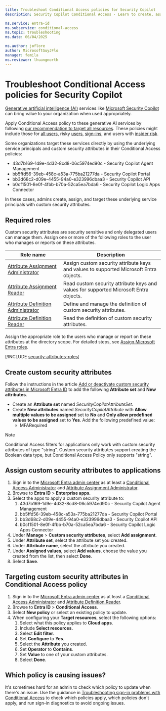 ```yaml
---
title: Troubleshoot Conditional Access policies for Security Copilot
description: Security Copilot Conditional Access - Learn to create, assign, and troubleshoot policies using custom security attributes for better protection.

ms.service: entra-id
ms.subservice: conditional-access
ms.topic: troubleshooting
ms.date: 06/04/2025

ms.author: joflore
author: MicrosoftGuyJFlo
manager: femila
ms.reviewer: lhuangnorth
---
```

# Troubleshoot Conditional Access policies for Security Copilot

[Generative artificial intelligence (AI)](/ai/playbook/technology-guidance/generative-ai/) services like [Microsoft Security Copilot](/copilot/security/microsoft-security-copilot) can bring value to your organization when used appropriately.

Apply Conditional Access policy to these generative AI services by following [our recommendation to target all resources](concept-conditional-access-cloud-apps.md#all-resources). These policies might include those for [all users](policy-all-users-mfa-strength.md), risky [users](policy-risk-based-user.md), [sign-ins](policy-risk-based-sign-in.md), and users with [insider risk](policy-risk-based-insider-block.md).

Some organizations target these services directly by using the underlying service principals and custom security attributes in their Conditional Access policies:

- 43d7b169-1d9e-4d32-8cd8-06c5974ed90c - Security Copilot Agent Management
- bb5ffd56-39eb-458c-a53a-775ba21277da - Security Copilot Portal
- bb3d68c2-d09e-4455-94a0-e323996dbaa3 - Security Copilot API
- b0cf1501-8e0f-4fbb-b70a-52ca5ea7bda6 - Security Copilot Logic Apps Connector

In these cases, admins create, assign, and target these underlying service principals with custom security attributes.

## Required roles

Custom security attributes are security sensitive and only delegated users can manage them. Assign one or more of the following roles to the user who manages or reports on these attributes.

| Role name | Description |
| --- | --- |
| [Attribute Assignment Administrator](../role-based-access-control/permissions-reference.md#attribute-assignment-administrator) | Assign custom security attribute keys and values to supported Microsoft Entra objects. |
| [Attribute Assignment Reader](../role-based-access-control/permissions-reference.md#attribute-assignment-reader) | Read custom security attribute keys and values for supported Microsoft Entra objects. |
| [Attribute Definition Administrator](../role-based-access-control/permissions-reference.md#attribute-definition-administrator) | Define and manage the definition of custom security attributes. |
| [Attribute Definition Reader](../role-based-access-control/permissions-reference.md#attribute-definition-reader) | Read the definition of custom security attributes. |

Assign the appropriate role to the users who manage or report on these attributes at the directory scope. For detailed steps, see [Assign Microsoft Entra roles](../role-based-access-control/manage-roles-portal.md#assign-roles-with-tenant-scope).

[!INCLUDE [security-attributes-roles](../../includes/security-attributes-roles.md)]

## Create custom security attributes

Follow the instructions in the article [Add or deactivate custom security attributes in Microsoft Entra ID](~/fundamentals/custom-security-attributes-add.md) to add the following **Attribute set** and **New attributes**.

- Create an **Attribute set** named *SecurityCopilotAttributeSet*.
- Create **New attributes** named *SecurityCopilotAttribute* with **Allow multiple values to be assigned** set to **No** and **Only allow predefined values to be assigned** set to **Yes**. Add the following predefined value:
   - MFARequired

> [!NOTE]
> Conditional Access filters for applications only work with custom security attributes of type "string". Custom security attributes support creating the Boolean data type, but Conditional Access Policy only supports "string".

## Assign custom security attributes to applications

1. Sign in to the [Microsoft Entra admin center](https://entra.microsoft.com) as at least a [Conditional Access Administrator](../role-based-access-control/permissions-reference.md#conditional-access-administrator) and [Attribute Assignment Administrator](../role-based-access-control/permissions-reference.md#attribute-assignment-administrator).
1. Browse to **Entra ID** > **Enterprise apps**.
1. Select the apps to apply a custom security attribute to:
   1. 43d7b169-1d9e-4d32-8cd8-06c5974ed90c - Security Copilot Agent Management
   1. bb5ffd56-39eb-458c-a53a-775ba21277da - Security Copilot Portal
   1. bb3d68c2-d09e-4455-94a0-e323996dbaa3 - Security Copilot API
   1. b0cf1501-8e0f-4fbb-b70a-52ca5ea7bda6 - Security Copilot Logic Apps Connector
1. Under **Manage** > **Custom security attributes**, select **Add assignment**.
1. Under **Attribute set**, select the attribute set you created.
1. Under **Attribute name**, select the attribute you created.
1. Under **Assigned values**, select **Add values**, choose the value you created from the list, then select **Done**.
1. Select **Save**.

## Targeting custom security attributes in Conditional Access policy

1. Sign in to the [Microsoft Entra admin center](https://entra.microsoft.com) as at least a [Conditional Access Administrator](../role-based-access-control/permissions-reference.md#conditional-access-administrator) and [Attribute Definition Reader](../role-based-access-control/permissions-reference.md#attribute-definition-reader).
1. Browse to **Entra ID** > **Conditional Access**.
1. Select **New policy** or select an existing policy to update.
1. When configuring your **Target resources**, select the following options:
   1. Select what this policy applies to **Cloud apps**.
   1. Include **Select resources**.
   1. Select **Edit filter**.
   1. Set **Configure** to **Yes**.
   1. Select the **Attribute** you created.
   1. Set **Operator** to **Contains**.
   1. Set **Value** to one of your custom attributes.
   1. Select **Done**.

## Which policy is causing issues?

It's sometimes hard for an admin to check which policy to update when there's an issue. Use the guidance in [Troubleshooting sign-in problems with Conditional Access](troubleshoot-conditional-access.md#microsoft-entra-sign-in-events) to check which policies apply, which policies don't apply, and run sign-in diagnostics to avoid ongoing issues.
 